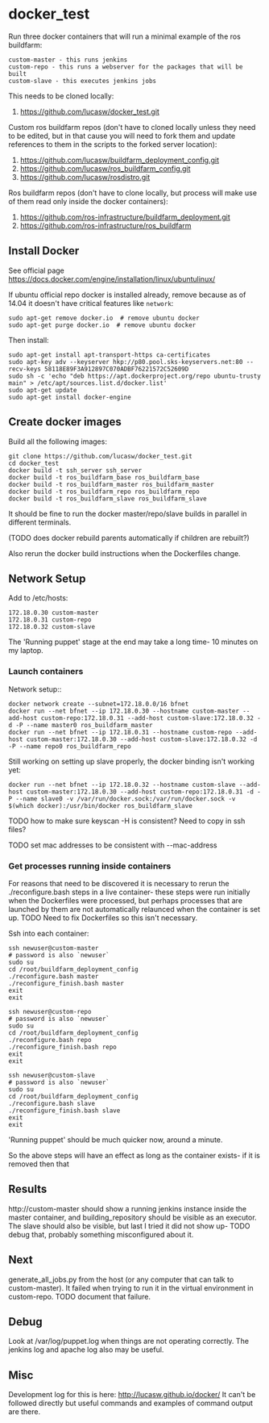 # docker_test

Run three docker containers that will run a minimal example of the ros buildfarm:

    custom-master - this runs jenkins
    custom-repo - this runs a webserver for the packages that will be built
    custom-slave - this executes jenkins jobs

This needs to be cloned locally:

1.  https://github.com/lucasw/docker_test.git

Custom ros buildfarm repos (don't have to cloned locally unless they need to be edited, but in that cause you will need to fork them and update references to them in the scripts to the forked server location):

1.  https://github.com/lucasw/buildfarm_deployment_config.git
1.  https://github.com/lucasw/ros_buildfarm_config.git
1.  https://github.com/lucasw/rosdistro.git

Ros buildfarm repos (don't have to clone locally, but process will make use of them read only inside the docker containers):

1.  https://github.com/ros-infrastructure/buildfarm_deployment.git
1.  https://github.com/ros-infrastructure/ros_buildfarm

## Install Docker

See official page https://docs.docker.com/engine/installation/linux/ubuntulinux/

If ubuntu official repo docker is installed already, remove because as of 14.04 it doesn't have critical features like `network`:

    sudo apt-get remove docker.io  # remove ubuntu docker
    sudo apt-get purge docker.io  # remove ubuntu docker

Then install:

    sudo apt-get install apt-transport-https ca-certificates
    sudo apt-key adv --keyserver hkp://p80.pool.sks-keyservers.net:80 --recv-keys 58118E89F3A912897C070ADBF76221572C52609D
    sudo sh -c 'echo "deb https://apt.dockerproject.org/repo ubuntu-trusty main" > /etc/apt/sources.list.d/docker.list'
    sudo apt-get update
    sudo apt-get install docker-engine

## Create docker images

Build all the following images:

    git clone https://github.com/lucasw/docker_test.git
    cd docker_test
    docker build -t ssh_server ssh_server
    docker build -t ros_buildfarm_base ros_buildfarm_base
    docker build -t ros_buildfarm_master ros_buildfarm_master
    docker build -t ros_buildfarm_repo ros_buildfarm_repo
    docker build -t ros_buildfarm_slave ros_buildfarm_slave

It should be fine to run the docker master/repo/slave builds in parallel in different terminals.

(TODO does docker rebuild parents automatically if children are rebuilt?)

Also rerun the docker build instructions when the Dockerfiles change.

## Network Setup

Add to /etc/hosts:

    172.18.0.30 custom-master
    172.18.0.31 custom-repo
    172.18.0.32 custom-slave

The 'Running puppet' stage at the end may take a long time- 10 minutes on my laptop.

### Launch containers

Network setup::

    docker network create --subnet=172.18.0.0/16 bfnet
    docker run --net bfnet --ip 172.18.0.30 --hostname custom-master --add-host custom-repo:172.18.0.31 --add-host custom-slave:172.18.0.32 -d -P --name master0 ros_buildfarm_master
    docker run --net bfnet --ip 172.18.0.31 --hostname custom-repo --add-host custom-master:172.18.0.30 --add-host custom-slave:172.18.0.32 -d -P --name repo0 ros_buildfarm_repo

Still working on setting up slave properly, the docker binding isn't working yet:

    docker run --net bfnet --ip 172.18.0.32 --hostname custom-slave --add-host custom-master:172.18.0.30 --add-host custom-repo:172.18.0.31 -d -P --name slave0 -v /var/run/docker.sock:/var/run/docker.sock -v $(which docker):/usr/bin/docker ros_buildfarm_slave


TODO how to make sure keyscan -H is consistent?
Need to copy in ssh files?

TODO set mac addresses to be consistent with --mac-address

### Get processes running inside containers

For reasons that need to be discovered it is necessary to rerun the ./reconfigure.bash steps in a live container- these steps were run initially when the Dockerfiles were processed, but perhaps processes that are launched by them are not automatically relaunced when the container is set up.
TODO Need to fix Dockerfiles so this isn't necessary.

Ssh into each container:

    ssh newuser@custom-master
    # password is also `newuser`
    sudo su
    cd /root/buildfarm_deployment_config
    ./reconfigure.bash master
    ./reconfigure_finish.bash master
    exit
    exit

    ssh newuser@custom-repo
    # password is also `newuser`
    sudo su
    cd /root/buildfarm_deployment_config
    ./reconfigure.bash repo
    ./reconfigure_finish.bash repo
    exit
    exit

    ssh newuser@custom-slave
    # password is also `newuser`
    sudo su
    cd /root/buildfarm_deployment_config
    ./reconfigure.bash slave
    ./reconfigure_finish.bash slave
    exit
    exit

'Running puppet' should be much quicker now, around a minute.

So the above steps will have an effect as long as the container exists- if it is removed then that

## Results

http://custom-master should show a running jenkins instance inside the master container, and building_repository should be visible as an executor.
The slave should also be visible, but last I tried it did not show up- TODO debug that, probably something misconfigured about it.

## Next

generate_all_jobs.py from the host (or any computer that can talk to custom-master).
It failed when trying to run it in the virtual environment in custom-repo.
TODO document that failure.

## Debug

Look at /var/log/puppet.log when things are not operating correctly.
The jenkins log and apache log also may be useful.

## Misc

Development log for this is here: http://lucasw.github.io/docker/
It can't be followed directly but useful commands and examples of command output are there.
